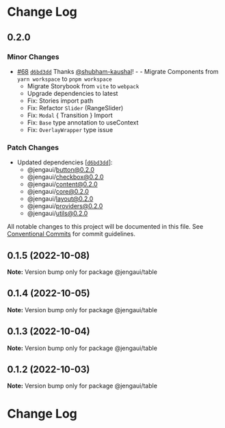 # Change Log

## 0.2.0

### Minor Changes

- [#68](https://github.com/OutpostHQ/jengaui/pull/68) [`d6bd3dd`](https://github.com/OutpostHQ/jengaui/commit/d6bd3dd136cfab84e97a193af903c8cb1b1634f4) Thanks [@shubham-kaushal](https://github.com/shubham-kaushal)! - - Migrate Components from `yarn workspace` to `pnpm workspace`
  - Migrate Storybook from `vite` to `webpack`
  - Upgrade dependencies to latest
  - Fix: Stories import path
  - Fix: Refactor `Slider` (RangeSlider)
  - Fix: `Modal` { Transition } Import
  - Fix: `Base` type annotation to useContext
  - Fix: `OverlayWrapper` type issue

### Patch Changes

- Updated dependencies [[`d6bd3dd`](https://github.com/OutpostHQ/jengaui/commit/d6bd3dd136cfab84e97a193af903c8cb1b1634f4)]:
  - @jengaui/button@0.2.0
  - @jengaui/checkbox@0.2.0
  - @jengaui/content@0.2.0
  - @jengaui/core@0.2.0
  - @jengaui/layout@0.2.0
  - @jengaui/providers@0.2.0
  - @jengaui/utils@0.2.0

All notable changes to this project will be documented in this file.
See [Conventional Commits](https://conventionalcommits.org) for commit guidelines.

## 0.1.5 (2022-10-08)

**Note:** Version bump only for package @jengaui/table

## 0.1.4 (2022-10-05)

**Note:** Version bump only for package @jengaui/table

## 0.1.3 (2022-10-04)

**Note:** Version bump only for package @jengaui/table

## 0.1.2 (2022-10-03)

**Note:** Version bump only for package @jengaui/table

# Change Log
